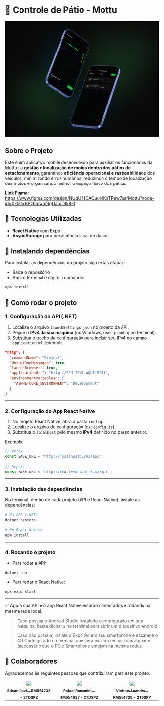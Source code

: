 # 📱 Controle de Pátio - Mottu

<img src="assets/images/readme-picture.jpg" alt="Readme Image">


## Sobre o Projeto
Este é um aplicativo mobile desenvolvido para auxiliar os funcionários da Mottu na **gestão e localização de motos dentro dos pátios de estacionamento**, garantindo **eficiência operacional e rastreabilidade** dos veículos, minimizando erros humanos, reduzindo o tempo de localização das motos e organizando melhor o espaço físico dos pátios.

**Link Figma:** https://www.figma.com/design/NUqU4fDAQuui4KsTPew7aa/Mottu?node-id=0-1&t=BPz6mwmRgUJmT9k8-1

## 🧱 Tecnologias Utilizadas

- **React Native** com Expo
- **AsyncStorage** para persistência local de dados


## 🚀 Instalando dependências

Para instalar as dependências do projeto siga estas etapas:

- Baixe o repositório
- Abra o terminal e digite o comando:

``` bash
npm install
```

## 🚀 Como rodar o projeto

### 1. Configuração da API (.NET)

1. Localize o arquivo `launchSettings.json` no projeto da API.
2. Pegue o **IPv4 da sua máquina** (no Windows, use `ipconfig` no terminal).
3. Substitua o trecho da configuração para incluir seu IPv4 no campo `applicationUrl`. Exemplo:

```json
"http": {
  "commandName": "Project",
  "dotnetRunMessages": true,
  "launchBrowser": true,
  "applicationUrl": "http://SEU_IPV4_AQUI:5241",
  "environmentVariables": {
    "ASPNETCORE_ENVIRONMENT": "Development"
  }
}
```

---

### 2. Configuração do App React Native

1. No projeto React Native, abra a pasta `config`.
2. Localize o arquivo de configuração (ex: `config.js`).
3. Substitua o `localhost` pelo mesmo **IPv4** definido no passo anterior.

Exemplo:

```js
// Antes
const BASE_URL = "http://localhost:5241/api";

// Depois
const BASE_URL = "http://SEU_IPV4_AQUI:5241/api";
```

---

### 3. Instalação das dependências

No terminal, dentro de cada projeto (API e React Native), instale as dependências:

```bash
# Na API (.NET)
dotnet restore

# No React Native
npm install
```

---

### 4. Rodando o projeto

* Para rodar a API:

```bash
dotnet run
```

* Para rodar o React Native:

```bash
npx expo start
```

---

✅ Agora sua API e o app React Native estarão conectados e rodando na mesma rede local.


> Caso possua o Android Studio instalado e configurado em sua máquina, basta digitar `a` no terminal para abrir um dispositivo Android.

> Caso não possua, instale o Expo Go em seu smartphone e escaneie o QR Code gerado no terminal que será exibido em seu smartphone (necessário que o PC e Smartphone estejam na mesma rede).

## 🤝 Colaboradores

Agradecemos às seguintes pessoas que contribuíram para este projeto:

<table>
  <tr>
    <td align="center">
      <a href="https://github.com/edvxndxvi">
        <img src="https://avatars.githubusercontent.com/u/109118071?v=4" width="100px;"/><br>
        <sub>
          <b>Edvan Davi - RM554733 - 2TDSPZ</b>
        </sub>
      </a>
    </td>
    <td align="center">
      <a href="https://github.com/rafaelromanini">
        <img src="https://avatars.githubusercontent.com/u/162237423?v=4" width="100px;"/><br>
        <sub>
          <b>Rafael Romanini - RM554637 - 2TDSPZ</b>
        </sub>
      </a>
    </td>
    <td align="center">
      <a href="https://github.com/ViniciusLABernardes">
        <img src="https://avatars.githubusercontent.com/u/111243990?v=4" width="100px;"/><br>
        <sub>
          <b>Vinicius Leandro - RM554728 - 2TDSPY</b>
        </sub>
      </a>
    </td>
  </tr>
</table>


